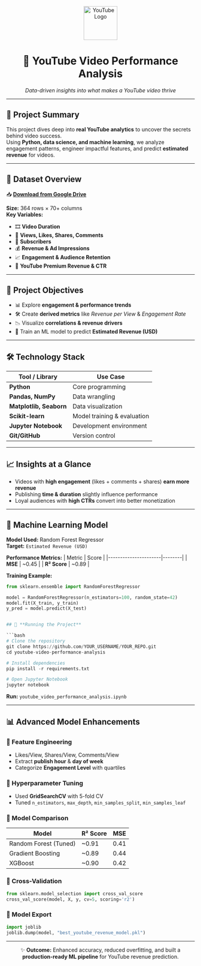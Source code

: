<div align="center">

<img src="https://upload.wikimedia.org/wikipedia/commons/b/b8/YouTube_Logo_2017.svg" alt="YouTube Logo" height="90"/>

# 🎥 YouTube Video Performance Analysis
*Data-driven insights into what makes a YouTube video thrive*

</div>

---

## 📌 **Project Summary**
This project dives deep into **real YouTube analytics** to uncover the secrets behind video success.  
Using **Python, data science, and machine learning**, we analyze engagement patterns, engineer impactful features, and predict **estimated revenue** for videos.

---

## 📂 **Dataset Overview**
📥 **[Download from Google Drive](https://drive.google.com/file/d/10IdRG52VvMnRB6C5-a3_YqMtzOyxQnNR/view?usp=sharing)**  

**Size:** 364 rows × 70+ columns  
**Key Variables:**
- 🎞 **Video Duration**
- 👀 **Views, Likes, Shares, Comments**
- 👥 **Subscribers**
- 💰 **Revenue & Ad Impressions**
- 📈 **Engagement & Audience Retention**
- 🎯 **YouTube Premium Revenue & CTR**

---

## 🎯 **Project Objectives**
- 📊 Explore **engagement & performance trends**
- 🛠 Create **derived metrics** like *Revenue per View* & *Engagement Rate*
- 📉 Visualize **correlations & revenue drivers**
- 🤖 Train an ML model to predict **Estimated Revenue (USD)**

---

## 🛠 **Technology Stack**

| Tool / Library       | Use Case |
|----------------------|----------|
| **Python**           | Core programming |
| **Pandas, NumPy**    | Data wrangling |
| **Matplotlib, Seaborn** | Data visualization |
| **Scikit-learn**     | Model training & evaluation |
| **Jupyter Notebook** | Development environment |
| **Git/GitHub**       | Version control |

---

## 📈 **Insights at a Glance**
- Videos with **high engagement** (likes + comments + shares) **earn more revenue**
- Publishing **time & duration** slightly influence performance
- Loyal audiences with **high CTRs** convert into better monetization

---

## 🧠 **Machine Learning Model**
**Model Used:** Random Forest Regressor  
**Target:** `Estimated Revenue (USD)`

**Performance Metrics:**
| Metric               | Score  |
|----------------------|--------|
| **MSE**              | ~0.45  |
| **R² Score**         | ~0.89  |

**Training Example:**
```python
from sklearn.ensemble import RandomForestRegressor

model = RandomForestRegressor(n_estimators=100, random_state=42)
model.fit(X_train, y_train)
y_pred = model.predict(X_test)


## 🚀 **Running the Project**

```bash
# Clone the repository
git clone https://github.com/YOUR_USERNAME/YOUR_REPO.git
cd youtube-video-performance-analysis

# Install dependencies
pip install -r requirements.txt

# Open Jupyter Notebook
jupyter notebook
```

**Run:** `youtube_video_performance_analysis.ipynb`

---

## 📊 **Advanced Model Enhancements**

### 🔹 Feature Engineering

* Likes/View, Shares/View, Comments/View
* Extract **publish hour** & **day of week**
* Categorize **Engagement Level** with quartiles

### 🔹 Hyperparameter Tuning

* Used **GridSearchCV** with 5-fold CV
* Tuned `n_estimators`, `max_depth`, `min_samples_split`, `min_samples_leaf`

### 🔹 Model Comparison

| Model                 | R² Score | MSE  |
| --------------------- | -------- | ---- |
| Random Forest (Tuned) | \~0.91   | 0.41 |
| Gradient Boosting     | \~0.89   | 0.44 |
| XGBoost               | \~0.90   | 0.42 |

### 🔹 Cross-Validation

```python
from sklearn.model_selection import cross_val_score
cross_val_score(model, X, y, cv=5, scoring='r2')
```

### 🔹 Model Export

```python
import joblib
joblib.dump(model, "best_youtube_revenue_model.pkl")
```

---

<div align="center">

✨ **Outcome:**
Enhanced accuracy, reduced overfitting, and built a **production-ready ML pipeline** for YouTube revenue prediction.

</div>




